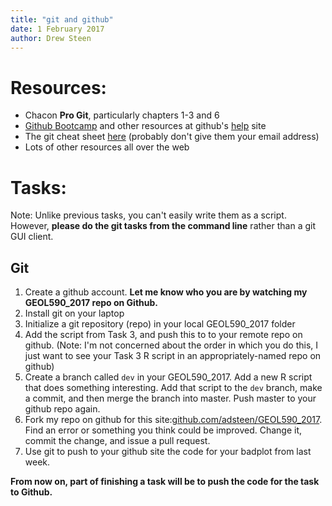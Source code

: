 ```yaml
---
title: "git and github"
date: 1 February 2017
author: Drew Steen
---
```


# Resources:
* Chacon **Pro Git**, particularly chapters 1-3 and 6
* [Github Bootcamp](https://help.github.com/categories/bootcamp/) and other resources at github's [help](https://help.github.com/) site
* The git cheat sheet [here](https://www.git-tower.com/blog/git-cheat-sheet/) (probably don't give them your email address)
* Lots of other resources all over the web

# Tasks:
Note: Unlike previous tasks, you can't easily write them as a script. However, **please do the git tasks from the command line** rather than a git GUI client.

## Git
1. Create a github account. **Let me know who you are by watching my GEOL590_2017 repo on Github.** 
2. Install git on your laptop
3. Initialize a git repository (repo) in your local GEOL590_2017 folder
4. Add the script from Task 3, and push this to to your remote repo on github. (Note: I'm not concerned about the order in which you do this, I just want to see your Task 3 R script in an appropriately-named repo on github)
5. Create a branch called `dev` in your GEOL590_2017. Add a new R script that does something interesting. Add that script to the `dev` branch, make a commit, and then merge the branch into master. Push master to your github repo again.
5. Fork my repo on github for this site:[github.com/adsteen/GEOL590_2017](github.com/adsteen/GEOL590_2017). Find an error or something you think could be improved. Change it, commit the change, and issue a pull request.
6. Use git to push to your github site the code for your badplot from last week.

**From now on, part of finishing a task will be to push the code for the task to Github.**


